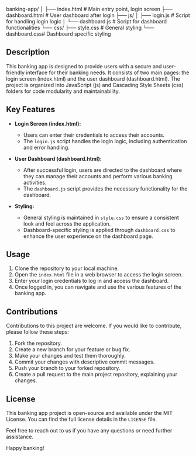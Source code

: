banking-app/
│
├── index.html       # Main entry point, login screen
├── dashboard.html   # User dashboard after login
├── js/
│   ├── login.js     # Script for handling login logic
│   └── dashboard.js # Script for dashboard functionalities
└── css/
    ├── style.css    # General styling
    └── dashboard.css# Dashboard specific styling



## Description

This banking app is designed to provide users with a secure and user-friendly interface for their banking needs. It consists of two main pages: the login screen (index.html) and the user dashboard (dashboard.html). The project is organized into JavaScript (js) and Cascading Style Sheets (css) folders for code modularity and maintainability.

## Key Features

- **Login Screen (index.html):**
  - Users can enter their credentials to access their accounts.
  - The `login.js` script handles the login logic, including authentication and error handling.

- **User Dashboard (dashboard.html):**
  - After successful login, users are directed to the dashboard where they can manage their accounts and perform various banking activities.
  - The `dashboard.js` script provides the necessary functionality for the dashboard.

- **Styling:**
  - General styling is maintained in `style.css` to ensure a consistent look and feel across the application.
  - Dashboard-specific styling is applied through `dashboard.css` to enhance the user experience on the dashboard page.

## Usage

1. Clone the repository to your local machine.
2. Open the `index.html` file in a web browser to access the login screen.
3. Enter your login credentials to log in and access the dashboard.
4. Once logged in, you can navigate and use the various features of the banking app.

## Contributions

Contributions to this project are welcome. If you would like to contribute, please follow these steps:

1. Fork the repository.
2. Create a new branch for your feature or bug fix.
3. Make your changes and test them thoroughly.
4. Commit your changes with descriptive commit messages.
5. Push your branch to your forked repository.
6. Create a pull request to the main project repository, explaining your changes.

## License

This banking app project is open-source and available under the MIT License. You can find the full license details in the `LICENSE` file.

Feel free to reach out to us if you have any questions or need further assistance.

Happy banking!
